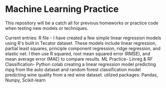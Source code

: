 # Machine Learning Practice

This repository will be a catch all for previous homeworks or practice code when testing new models or techniques. 

Current entries:
R file - I have created a few simple linear regression models using R's built in Tecator dataset. These models include linear regression, partial least squares, principle component regression, ridge regression, and elastic net. I then use R squared, root mean squared error (RMSE), and mean average error (MAE) to compare results. 
ML Practice- Linreg & RF Classification- Python colab creating a linear regression model predicting mpg from the auto dataset and random forest classification model predicting wine quality from a red wine dataset. utilzed packages: Pandas, Numpy, Scikit-learn
